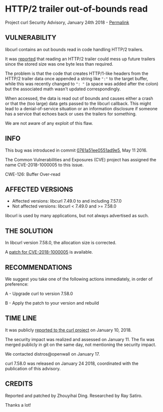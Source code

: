 HTTP/2 trailer out-of-bounds read
=================================

Project curl Security Advisory, January 24th 2018 -
[Permalink](https://curl.haxx.se/docs/CVE-2018-1000005.html)

VULNERABILITY
-------------

libcurl contains an out bounds read in code handling HTTP/2 trailers.

It was [reported](https://github.com/curl/curl/pull/2231) that reading an
HTTP/2 trailer could mess up future trailers since the stored size was one
byte less than required.

The problem is that the code that creates HTTP/1-like headers from the HTTP/2
trailer data once appended a string like `":"` to the target buffer, while
this was recently changed to `": "` (a space was added after the colon) but
the associated math wasn't updated correspondingly.

When accessed, the data is read out of bounds and causes either a crash or
that the (too large) data gets passed to the libcurl callback. This might lead
to a denial-of-service situation or an information disclosure if someone has a
service that echoes back or uses the trailers for something.

We are not aware of any exploit of this flaw.

INFO
----

This bug was introduced in commit
[0761a51ee0551ad9e5](https://github.com/curl/curl/commit/0761a51ee0551ad9e5),
May 11 2016.

The Common Vulnerabilities and Exposures (CVE) project has assigned the name
CVE-2018-1000005 to this issue.

CWE-126: Buffer Over-read

AFFECTED VERSIONS
-----------------

- Affected versions: libcurl 7.49.0 to and including 7.57.0
- Not affected versions: libcurl < 7.49.0 and >= 7.58.0

libcurl is used by many applications, but not always advertised as such.

THE SOLUTION
------------

In libcurl version 7.58.0, the allocation size is corrected.

A [patch for
CVE-2018-1000005](https://github.com/curl/curl/commit/fa3dbb9a147488a294.patch)
is available.

RECOMMENDATIONS
---------------

We suggest you take one of the following actions immediately, in order of
preference:

 A - Upgrade curl to version 7.58.0

 B - Apply the patch to your version and rebuild

TIME LINE
---------

It was publicly [reported to the curl
project](https://github.com/curl/curl/issues/2231) on January 10, 2018.

The security impact was realized and assessed on January 11. The fix was
merged publicly in git on the same day, not mentioning the security impact.

We contacted distros@openwall on January 17.

curl 7.58.0 was released on January 24 2018, coordinated with the publication
of this advisory.

CREDITS
-------

Reported and patched by Zhouyihai Ding. Researched by Ray Satiro.

Thanks a lot!
